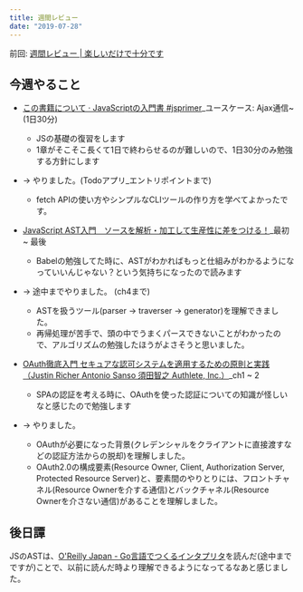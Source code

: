 ```yaml
---
title: 週間レビュー
date: "2019-07-28"
---
```


前回: [週間レビュー | 楽しいだけで十分です](https://yinm.info/20190721/)

## 今週やること
- [この書籍について · JavaScriptの入門書 #jsprimer](https://jsprimer.net/)_ユースケース: Ajax通信~ (1日30分) 
  - JSの基礎の復習をします
  - 1章がそこそこ長くて1日で終わらせるのが難しいので、1日30分のみ勉強する方針にします
- -> やりました。(Todoアプリ_エントリポイントまで)
  - fetch APIの使い方やシンプルなCLIツールの作り方を学べてよかったです。

- [JavaScript AST入門　ソースを解析・加工して生産性に差をつける！](https://nextpublishing.jp/book/9728.html)_最初 ~ 最後
  - Babelの勉強してた時に、ASTがわかればもっと仕組みがわかるようになっていいんじゃない？という気持ちになったので読みます
- -> 途中までやりました。 (ch4まで)
  - ASTを扱うツール(parser -> traverser -> generator)を理解できました。
  - 再帰処理が苦手で、頭の中でうまくパースできないことがわかったので、アルゴリズムの勉強したほうがよさそうと思いました。

- [OAuth徹底入門 セキュアな認可システムを適用するための原則と実践（Justin Richer Antonio Sanso 須田智之 Authlete, Inc.）](https://www.shoeisha.co.jp/book/detail/9784798159294)_ch1 ~ 2
  - SPAの認証を考える時に、OAuthを使った認証についての知識が怪しいなと感じたので勉強します
- -> やりました。
  - OAuthが必要になった背景(クレデンシャルをクライアントに直接渡すなどの認証方法からの脱却)を理解しました。
  - OAuth2.0の構成要素(Resource Owner, Client, Authorization Server, Protected Resource Server)と、要素間のやりとりには、フロントチャネル(Resource Ownerを介する通信)とバックチャネル(Resource Ownerを介さない通信)があることを理解しました。

## 後日譚
JSのASTは、[O'Reilly Japan - Go言語でつくるインタプリタ](https://www.oreilly.co.jp/books/9784873118222/)を読んだ(途中までですが)ことで、以前に読んだ時より理解できるようになってるなあと感じました。
